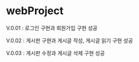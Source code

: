 # webProject
V.0.01 : 로그인 구현과 회원가입 구현 성공

V.0.02 : 게시판 구현과 게시글 작성, 게시글 읽기 구현 성공

V.0.03 : 게시판 수정과 게시글 삭제 구현 성공
